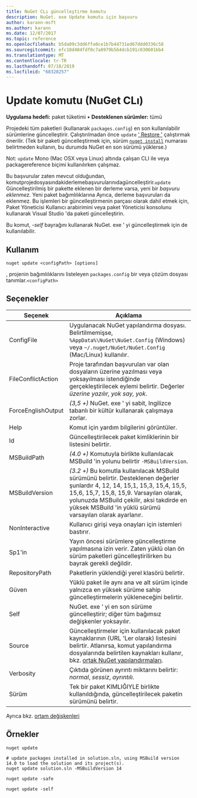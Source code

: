 ```yaml
---
title: NuGet CLı güncelleştirme komutu
description: NuGet. exe Update komutu için başvuru
author: karann-msft
ms.author: karann
ms.date: 12/07/2017
ms.topic: reference
ms.openlocfilehash: b5da09c3dd6ffa0ce1b7b44731ed67ddd0336c58
ms.sourcegitcommit: efc18d484fdf0c7a8979b564dcb191c030601bb4
ms.translationtype: MT
ms.contentlocale: tr-TR
ms.lasthandoff: 07/18/2019
ms.locfileid: "68328257"
---
```

# <a name="update-command-nuget-cli"></a>Update komutu (NuGet CLı)

**Uygulama hedefi:** paket tüketimi &bullet; **Desteklenen sürümler:** tümü

Projedeki tüm paketleri (kullanarak `packages.config`) en son kullanılabilir sürümlerine güncelleştirir. Çalıştırılmadan önce `update` [' Restore '](cli-ref-restore.md) çalıştırmak önerilir. (Tek bir paketi güncelleştirmek için, sürüm [`nuget install`](cli-ref-install.md) numarası belirtmeden kullanın, bu durumda NuGet en son sürümü yüklerse.)

Not: `update` Mono (Mac OSX veya Linux) altında çalışan CLI ile veya packagereference biçimi kullanılırken çalışmaz.

Bu başvurular zaten mevcut olduğundan, komutprojedosyasındakiderlemebaşvurularınıdagüncelleştirir.`update` Güncelleştirilmiş bir pakette eklenen bir derleme varsa, yeni bir *başvuru eklenmez.* Yeni paket bağımlılıklarına Ayrıca, derleme başvuruları da eklenmez. Bu işlemleri bir güncelleştirmenin parçası olarak dahil etmek için, Paket Yöneticisi Kullanıcı arabirimini veya paket Yöneticisi konsolunu kullanarak Visual Studio 'da paketi güncelleştirin.

Bu komut, *-self* bayrağını kullanarak NuGet. exe ' yi güncelleştirmek için de kullanılabilir.

## <a name="usage"></a>Kullanım

```cli
nuget update <configPath> [options]
```

, projenin bağımlılıklarını listeleyen `packages.config` bir veya çözüm dosyası tanımlar.`<configPath>`

## <a name="options"></a>Seçenekler

| Seçenek | Açıklama |
| --- | --- |
| ConfigFile | Uygulanacak NuGet yapılandırma dosyası. Belirtilmemişse, `%AppData%\NuGet\NuGet.Config` (Windows) veya `~/.nuget/NuGet/NuGet.Config` (Mac/Linux) kullanılır.|
| FileConflictAction | Proje tarafından başvurulan var olan dosyaların üzerine yazılması veya yoksayılması istendiğinde gerçekleştirilecek eylemi belirtir. Değerler *üzerine yazılır, yok say, yok*. |
| ForceEnglishOutput | *(3,5 +)* NuGet. exe ' yi sabit, Ingilizce tabanlı bir kültür kullanarak çalışmaya zorlar. |
| Help | Komut için yardım bilgilerini görüntüler. |
| Id | Güncelleştirilecek paket kimliklerinin bir listesini belirtir. |
| MSBuildPath | *(4.0 +)* Komutuyla birlikte kullanılacak MSBuild 'in yolunu belirtir `-MSBuildVersion`. |
| MSBuildVersion | *(3.2 +)* Bu komutla kullanılacak MSBuild sürümünü belirtir. Desteklenen değerler şunlardır 4, 12, 14, 15,1, 15,3, 15,4, 15,5, 15,6, 15,7, 15,8, 15,9. Varsayılan olarak, yolunuzda MSBuild çekilir, aksi takdirde en yüksek MSBuild 'in yüklü sürümü varsayılan olarak ayarlanır. |
| NonInteractive | Kullanıcı girişi veya onayları için istemleri bastırır. |
| Sp1'in | Yayın öncesi sürümlere güncelleştirme yapılmasına izin verir. Zaten yüklü olan ön sürüm paketleri güncelleştirilirken bu bayrak gerekli değildir. |
| RepositoryPath | Paketlerin yüklendiği yerel klasörü belirtir. |
| Güven | Yüklü paket ile aynı ana ve alt sürüm içinde yalnızca en yüksek sürüme sahip güncelleştirmelerin yükleneceğini belirtir. |
| Self | NuGet. exe ' yi en son sürüme güncelleştirir; diğer tüm bağımsız değişkenler yoksayılır. |
| Source | Güncelleştirmeler için kullanılacak paket kaynaklarının (URL 'Ler olarak) listesini belirtir. Atlanırsa, komut yapılandırma dosyalarında belirtilen kaynakları kullanır, bkz. [ortak NuGet yapılandırmaları](../../consume-packages/configuring-nuget-behavior.md). |
| Verbosity | Çıktıda görünen ayrıntı miktarını belirtir: *normal*, *sessiz*, *ayrıntılı*. |
| Sürüm | Tek bir paket KIMLIĞIYLE birlikte kullanıldığında, güncelleştirilecek paketin sürümünü belirtir. |

Ayrıca bkz. [ortam değişkenleri](cli-ref-environment-variables.md)

## <a name="examples"></a>Örnekler

```cli
nuget update

# update packages installed in solution.sln, using MSBuild version 14.0 to load the solution and its project(s).
nuget update solution.sln -MSBuildVersion 14

nuget update -safe

nuget update -self
```
